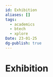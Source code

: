 ```yaml
---
id: Exhibition
aliases: []
tags:
  - academics
  - btech
  - xplore
Date: 23-01-25
dg-publish: true
---
```

# Exhibition

